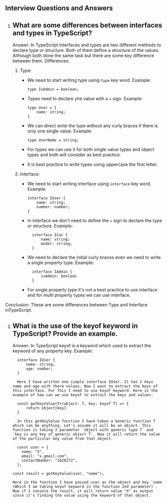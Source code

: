 ## Interview Questions and Answers

1.  ## What are some differences between interfaces and types in TypeScript?

    Answer: In TypeScript interfaces and types are two different methods to declare type or structure. Both of them define a structure of the values. Although both done the same task but there are some key difference between them. Differences:

    1.  Type:

        - We need to start writing type using `type` key word. Example:

              type IsAdmin = boolean;

        - Types need to declare yhe value with a `=` sign. Example:

              type User = {
                  name: string;
              }

        - We can direct write the type without any curly braces if there is only one single value. Example:

              type UserName = string;

        - For types we can use it for both single value types and object types and both will consider as best practice.
        - It is best practice to write types using uppercase the first letter.

    2.  Interface:

        - We need to start writing interface using `interface` key word. Example:

              interface IUser {
                  name: string;
                  number: number;
              }

        - In interface we don't need to define the `=` sign to declare the type or structure. Example:

                interface ICar {
                    name: string;
                    model: string;
                }

        - We need to declare the initial curly braces even we need to write a single property type. Example:

                interface IAdmin {
                    isAdmin: boolean
                }

        - For single property type it's not a best practice to use interface and for multi property types we can use interface.

Conclusion: These are some differences between Type and Interface inTypeScript.

2.  ## What is the use of the keyof keyword in TypeScript? Provide an example.

    Answer: In TypeScript keyof is a keyword which used to extract the keyword of any property key. Example:

          interface IUser {
              name: string;
              age: number;
          }

          Here I have written one simple interface IUser. It has 2 keys name and age with there values. Now I want to extract the keys of this interface. For this I need to use keyof keyword. Here is the example of how can we use keyof to extract the keys and values:

          const getKeyValue<T>(object: T, key: keyof T) => {
              return object[key]
          }

          In this getKeyValue function I have taken a Generic function T which can be anything. Let's assume it will be an object. This function is taking 2 parameter `object with generic type T` and `key is any key of generic object T`. Now it will return the value of the particular key value from that object.

          const user = {
            name: "X",
            email: "x.gmail.com",
            contactNumber: "1626272",
          };

        const result = getKeyValue(user, "name");

        Here in the function I have passed user as the object and key `name (Which I am taking keyof keyword in the function 2nd parameter)`. Now if I console the result, it will return value "X" as output since it's finding the value using the keyword of that object.
